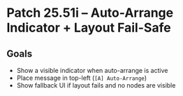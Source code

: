 # Patch 25.51i – Auto-Arrange Indicator + Layout Fail-Safe

## Goals
- Show a visible indicator when auto-arrange is active
- Place message in top-left (`[A] Auto-Arrange`)
- Show fallback UI if layout fails and no nodes are visible
